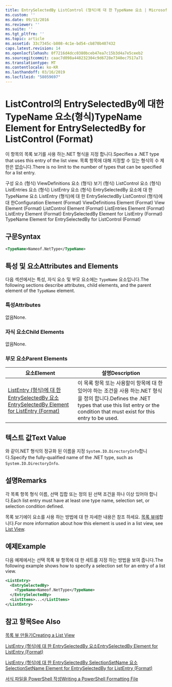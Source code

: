 ```yaml
---
title: EntrySelectedBy ListControl (형식)에 대 한 TypeName 요소 | Microsoft Docs
ms.custom: ''
ms.date: 09/13/2016
ms.reviewer: ''
ms.suite: ''
ms.tgt_pltfrm: ''
ms.topic: article
ms.assetid: 33c7345c-b808-4c1e-bd54-cb870b407432
caps.latest.revision: 14
ms.openlocfilehash: 0f7216d4dcc0380bceb47ea7c15b3d4a7e5ceeb2
ms.sourcegitcommit: caac7d098a448232304c9d6728e7340ec7517a71
ms.translationtype: MT
ms.contentlocale: ko-KR
ms.lasthandoff: 03/16/2019
ms.locfileid: "58059697"
---
```

# <a name="typename-element-for-entryselectedby-for-listcontrol-format"></a><span data-ttu-id="ac402-102">ListControl의 EntrySelectedBy에 대한 TypeName 요소(형식)</span><span class="sxs-lookup"><span data-stu-id="ac402-102">TypeName Element for EntrySelectedBy for ListControl (Format)</span></span>

<span data-ttu-id="ac402-103">이 항목의 목록 보기를 사용 하는.NET 형식을 지정 합니다.</span><span class="sxs-lookup"><span data-stu-id="ac402-103">Specifies a .NET type that uses this entry of the list view.</span></span> <span data-ttu-id="ac402-104">목록 항목에 대해 지정할 수 있는 형식의 수 제한은 없습니다.</span><span class="sxs-lookup"><span data-stu-id="ac402-104">There is no limit to the number of types that can be specified for a list entry.</span></span>

<span data-ttu-id="ac402-105">구성 요소 (형식) ViewDefinitions 요소 (형식) 보기 (형식) ListControl 요소 (형식) ListEntries 요소 (형식) ListEntry 요소 (형식) EntrySelectedBy 요소에 대 한 TypeName 요소 ListEntry (형식)에 대 한 EntrySelectedBy ListControl (형식)에 대 한</span><span class="sxs-lookup"><span data-stu-id="ac402-105">Configuration Element (Format) ViewDefinitions Element (Format) View Element (Format) ListControl Element (Format) ListEntries Element (Format) ListEntry Element (Format) EntrySelectedBy Element for ListEntry (Format) TypeName Element for EntrySelectedBy for ListControl (Format)</span></span>

## <a name="syntax"></a><span data-ttu-id="ac402-106">구문</span><span class="sxs-lookup"><span data-stu-id="ac402-106">Syntax</span></span>

```xml
<TypeName>Nameof.NetType</TypeName>
```

## <a name="attributes-and-elements"></a><span data-ttu-id="ac402-107">특성 및 요소</span><span class="sxs-lookup"><span data-stu-id="ac402-107">Attributes and Elements</span></span>

<span data-ttu-id="ac402-108">다음 섹션에서는 특성, 자식 요소 및 부모 요소에는 `TypeName` 요소입니다.</span><span class="sxs-lookup"><span data-stu-id="ac402-108">The following sections describe attributes, child elements, and the parent element of the `TypeName` element.</span></span>

### <a name="attributes"></a><span data-ttu-id="ac402-109">특성</span><span class="sxs-lookup"><span data-stu-id="ac402-109">Attributes</span></span>

<span data-ttu-id="ac402-110">없음</span><span class="sxs-lookup"><span data-stu-id="ac402-110">None.</span></span>

### <a name="child-elements"></a><span data-ttu-id="ac402-111">자식 요소</span><span class="sxs-lookup"><span data-stu-id="ac402-111">Child Elements</span></span>

<span data-ttu-id="ac402-112">없음</span><span class="sxs-lookup"><span data-stu-id="ac402-112">None.</span></span>

### <a name="parent-elements"></a><span data-ttu-id="ac402-113">부모 요소</span><span class="sxs-lookup"><span data-stu-id="ac402-113">Parent Elements</span></span>

|<span data-ttu-id="ac402-114">요소</span><span class="sxs-lookup"><span data-stu-id="ac402-114">Element</span></span>|<span data-ttu-id="ac402-115">설명</span><span class="sxs-lookup"><span data-stu-id="ac402-115">Description</span></span>|
|-------------|-----------------|
|[<span data-ttu-id="ac402-116">ListEntry (형식)에 대 한 EntrySelectedBy 요소</span><span class="sxs-lookup"><span data-stu-id="ac402-116">EntrySelectedBy Element for ListEntry (Format)</span></span>](./entryselectedby-element-for-listentry-for-listcontrol-format.md)|<span data-ttu-id="ac402-117">이 목록 항목 또는 사용할이 항목에 대 한 있어야 하는 조건을 사용 하는.NET 형식을 정의 합니다.</span><span class="sxs-lookup"><span data-stu-id="ac402-117">Defines the .NET types that use this list entry or the condition that must exist for this entry to be used.</span></span>|

## <a name="text-value"></a><span data-ttu-id="ac402-118">텍스트 값</span><span class="sxs-lookup"><span data-stu-id="ac402-118">Text Value</span></span>

<span data-ttu-id="ac402-119">와 같이.NET 형식의 정규화 된 이름을 지정 `System.IO.DirectoryInfo`합니다.</span><span class="sxs-lookup"><span data-stu-id="ac402-119">Specify the fully-qualified name of the .NET type, such as `System.IO.DirectoryInfo`.</span></span>

## <a name="remarks"></a><span data-ttu-id="ac402-120">설명</span><span class="sxs-lookup"><span data-stu-id="ac402-120">Remarks</span></span>

<span data-ttu-id="ac402-121">각 목록 항목 형식 이름, 선택 집합 또는 정의 된 선택 조건을 하나 이상 있어야 합니다.</span><span class="sxs-lookup"><span data-stu-id="ac402-121">Each list entry must have at least one type name, selection set, or selection condition defined.</span></span>

<span data-ttu-id="ac402-122">목록 보기에이 요소를 사용 하는 방법에 대 한 자세한 내용은 참조 하세요. [목록 뷰에](./creating-a-list-view.md)합니다.</span><span class="sxs-lookup"><span data-stu-id="ac402-122">For more information about how this element is used in a list view, see [List View](./creating-a-list-view.md).</span></span>

## <a name="example"></a><span data-ttu-id="ac402-123">예제</span><span class="sxs-lookup"><span data-stu-id="ac402-123">Example</span></span>

<span data-ttu-id="ac402-124">다음 예제에서는 선택 목록 뷰 항목에 대 한 세트를 지정 하는 방법을 보여 줍니다.</span><span class="sxs-lookup"><span data-stu-id="ac402-124">The following example shows how to specify a selection set for an entry of a list view.</span></span>

```xml
<ListEntry>
  <EntrySelectedBy>
    <TypeName>Nameof.NetType</TypeName>
  </EntrySelectedBy>
  <ListItems>...</ListItems>
</ListEntry>
```

## <a name="see-also"></a><span data-ttu-id="ac402-125">참고 항목</span><span class="sxs-lookup"><span data-stu-id="ac402-125">See Also</span></span>

[<span data-ttu-id="ac402-126">목록 뷰 만들기</span><span class="sxs-lookup"><span data-stu-id="ac402-126">Creating a List View</span></span>](./creating-a-list-view.md)

[<span data-ttu-id="ac402-127">ListEntry (형식)에 대 한 EntrySelectedBy 요소</span><span class="sxs-lookup"><span data-stu-id="ac402-127">EntrySelectedBy Element for ListEntry (Format)</span></span>](./entryselectedby-element-for-listentry-for-listcontrol-format.md)

[<span data-ttu-id="ac402-128">ListEntry (형식)에 대 한 EntrySelectedBy SelectionSetName 요소</span><span class="sxs-lookup"><span data-stu-id="ac402-128">SelectionSetName Element for EntrySelectedBy for ListEntry (Format)</span></span>](./selectionsetname-element-for-entryselectedby-for-listcontrol-format.md)

[<span data-ttu-id="ac402-129">서식 파일을 PowerShell 작성</span><span class="sxs-lookup"><span data-stu-id="ac402-129">Writing a PowerShell Formatting File</span></span>](./writing-a-powershell-formatting-file.md)
